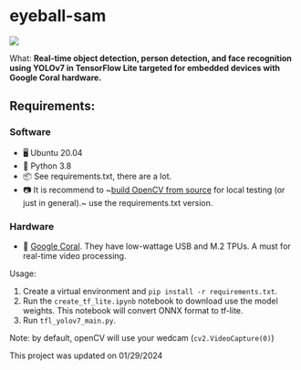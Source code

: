 # eyeball-sam
![](https://github.com/MichaelSchmidt82/eyeball-sam/blob/main/content/cool_demo.gif)

What: **Real-time object detection, person detection, and face recognition using YOLOv7 in TensorFlow Lite targeted for embedded devices with Google Coral hardware.**

## Requirements:
### Software
- 🖥️ Ubuntu 20.04
- 🐍️ Python 3.8
- 📦️ See requirements.txt, there are a lot.
- 📷️ It is recommend to ~[build OpenCV from source](https://docs.opencv.org/4.x/d7/d9f/tutorial_linux_install.html) for local testing (or just in general).~ use the requirements.txt version.
### Hardware
- 🌊️ [Google Coral](https://coral.ai/). They have low-wattage USB and M.2 TPUs. A must for real-time video processing.

Usage:
1. Create a virtual environment and `pip install -r requirements.txt`.
2. Run the `create_tf_lite.ipynb` notebook to download use the model weights. This notebook will convert ONNX format to tf-lite.
3. Run `tfl_yolov7_main.py`.

Note: by default, openCV will use your wedcam (`cv2.VideoCapture(0)`)

This project was updated on 01/29/2024
